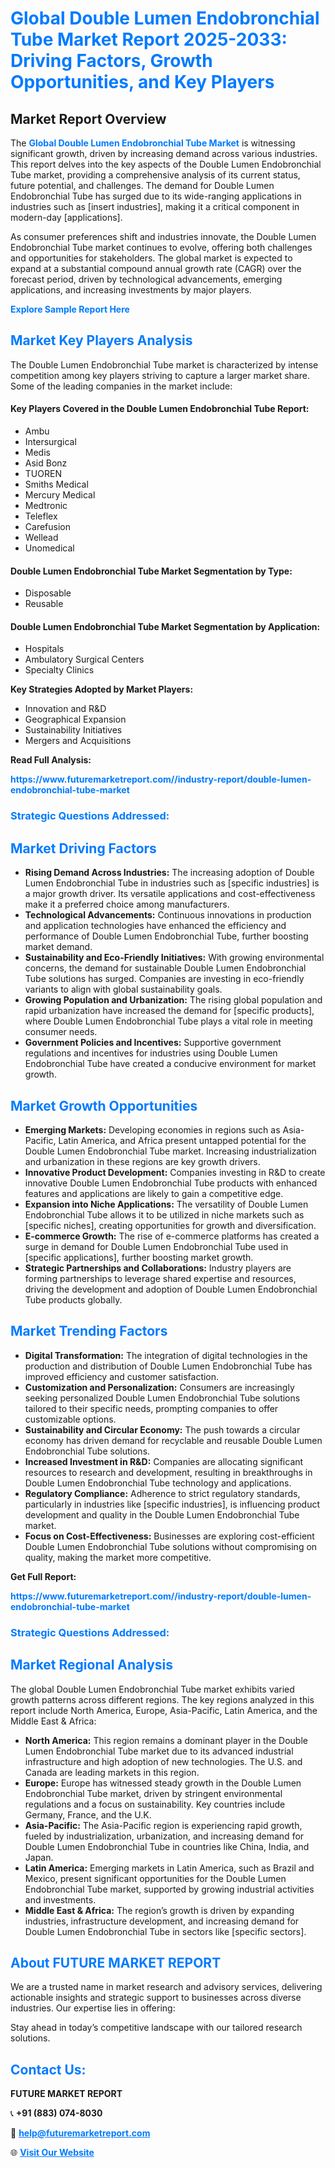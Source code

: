 <h1 style="color: #007BFF;">Global Double Lumen Endobronchial Tube Market Report 2025-2033: Driving Factors, Growth Opportunities, and Key Players</h1>

<section id="overview">
<h2>Market Report Overview</h2>
<p>The <a href="https://www.futuremarketreport.com//industry-report/double-lumen-endobronchial-tube-market" style="color: #007BFF; text-decoration: none;"><strong>Global Double Lumen Endobronchial Tube Market</strong></a> is witnessing significant growth, driven by increasing demand across various industries. This report delves into the key aspects of the Double Lumen Endobronchial Tube market, providing a comprehensive analysis of its current status, future potential, and challenges. The demand for Double Lumen Endobronchial Tube has surged due to its wide-ranging applications in industries such as [insert industries], making it a critical component in modern-day [applications].</p>
<p>As consumer preferences shift and industries innovate, the Double Lumen Endobronchial Tube market continues to evolve, offering both challenges and opportunities for stakeholders. The global market is expected to expand at a substantial compound annual growth rate (CAGR) over the forecast period, driven by technological advancements, emerging applications, and increasing investments by major players.</p>
</section>

<section id="overview">
<p><a href="https://www.futuremarketreport.com//request-sample/reportId=77687" style="color: #007BFF; text-decoration: none;"><strong>Explore Sample Report Here</strong></a></p>
</section>

<section id="key-players">
<h2 style="color: #007BFF;">Market Key Players Analysis</h2>
<p>The Double Lumen Endobronchial Tube market is characterized by intense competition among key players striving to capture a larger market share. Some of the leading companies in the market include:</p>
<h4>Key Players Covered in the Double Lumen Endobronchial Tube Report:</h4>
<ul><li>Ambu</li><li>Intersurgical</li><li>Medis</li><li>Asid Bonz</li><li>TUOREN</li><li>Smiths Medical</li><li>Mercury Medical</li><li>Medtronic</li><li>Teleflex</li><li>Carefusion</li><li>Wellead</li><li>Unomedical</li></ul>
<h4>Double Lumen Endobronchial Tube Market Segmentation by Type:</h4>
<ul><li>Disposable</li><li>Reusable</li></ul>

<h4>Double Lumen Endobronchial Tube Market Segmentation by Application:</h4>
<ul><li>Hospitals</li><li>Ambulatory Surgical Centers</li><li>Specialty Clinics</li></ul>
<p><strong>Key Strategies Adopted by Market Players:</strong></p>
<ul>
<li>Innovation and R&D</li>
<li>Geographical Expansion</li>
<li>Sustainability Initiatives</li>
<li>Mergers and Acquisitions</li>
</ul>
</section>

<section>
<p><strong>Read Full Analysis: </strong></p><a href="https://www.futuremarketreport.com//industry-report/double-lumen-endobronchial-tube-market" style="color: #007BFF; text-decoration: none;"><strong>https://www.futuremarketreport.com//industry-report/double-lumen-endobronchial-tube-market</strong></a>
<h3 style="color: #007BFF;">Strategic Questions Addressed:</h3>
</section>

<section id="driving-factors">
<h2 style="color: #007BFF;">Market Driving Factors</h2>
<ul>
<li><strong>Rising Demand Across Industries:</strong> The increasing adoption of Double Lumen Endobronchial Tube in industries such as [specific industries] is a major growth driver. Its versatile applications and cost-effectiveness make it a preferred choice among manufacturers.</li>
<li><strong>Technological Advancements:</strong> Continuous innovations in production and application technologies have enhanced the efficiency and performance of Double Lumen Endobronchial Tube, further boosting market demand.</li>
<li><strong>Sustainability and Eco-Friendly Initiatives:</strong> With growing environmental concerns, the demand for sustainable Double Lumen Endobronchial Tube solutions has surged. Companies are investing in eco-friendly variants to align with global sustainability goals.</li>
<li><strong>Growing Population and Urbanization:</strong> The rising global population and rapid urbanization have increased the demand for [specific products], where Double Lumen Endobronchial Tube plays a vital role in meeting consumer needs.</li>
<li><strong>Government Policies and Incentives:</strong> Supportive government regulations and incentives for industries using Double Lumen Endobronchial Tube have created a conducive environment for market growth.</li>
</ul>
</section>

<section id="growth-opportunities">
<h2 style="color: #007BFF;">Market Growth Opportunities</h2>
<ul>
<li><strong>Emerging Markets:</strong> Developing economies in regions such as Asia-Pacific, Latin America, and Africa present untapped potential for the Double Lumen Endobronchial Tube market. Increasing industrialization and urbanization in these regions are key growth drivers.</li>
<li><strong>Innovative Product Development:</strong> Companies investing in R&D to create innovative Double Lumen Endobronchial Tube products with enhanced features and applications are likely to gain a competitive edge.</li>
<li><strong>Expansion into Niche Applications:</strong> The versatility of Double Lumen Endobronchial Tube allows it to be utilized in niche markets such as [specific niches], creating opportunities for growth and diversification.</li>
<li><strong>E-commerce Growth:</strong> The rise of e-commerce platforms has created a surge in demand for Double Lumen Endobronchial Tube used in [specific applications], further boosting market growth.</li>
<li><strong>Strategic Partnerships and Collaborations:</strong> Industry players are forming partnerships to leverage shared expertise and resources, driving the development and adoption of Double Lumen Endobronchial Tube products globally.</li>
</ul>
</section>

<section id="trending-factors">
<h2 style="color: #007BFF;">Market Trending Factors</h2>
<ul>
<li><strong>Digital Transformation:</strong> The integration of digital technologies in the production and distribution of Double Lumen Endobronchial Tube has improved efficiency and customer satisfaction.</li>
<li><strong>Customization and Personalization:</strong> Consumers are increasingly seeking personalized Double Lumen Endobronchial Tube solutions tailored to their specific needs, prompting companies to offer customizable options.</li>
<li><strong>Sustainability and Circular Economy:</strong> The push towards a circular economy has driven demand for recyclable and reusable Double Lumen Endobronchial Tube solutions.</li>
<li><strong>Increased Investment in R&D:</strong> Companies are allocating significant resources to research and development, resulting in breakthroughs in Double Lumen Endobronchial Tube technology and applications.</li>
<li><strong>Regulatory Compliance:</strong> Adherence to strict regulatory standards, particularly in industries like [specific industries], is influencing product development and quality in the Double Lumen Endobronchial Tube market.</li>
<li><strong>Focus on Cost-Effectiveness:</strong> Businesses are exploring cost-efficient Double Lumen Endobronchial Tube solutions without compromising on quality, making the market more competitive.</li>
</ul>
</section>

<section>
<p><strong>Get Full Report: </strong></p><a href="https://www.futuremarketreport.com//industry-report/double-lumen-endobronchial-tube-market" style="color: #007BFF; text-decoration: none;"><strong>https://www.futuremarketreport.com//industry-report/double-lumen-endobronchial-tube-market</strong></a>
<h3 style="color: #007BFF;">Strategic Questions Addressed:</h3>
</section>


<section id="regional-analysis">
<h2 style="color: #007BFF;">Market Regional Analysis</h2>
<p>The global Double Lumen Endobronchial Tube market exhibits varied growth patterns across different regions. The key regions analyzed in this report include North America, Europe, Asia-Pacific, Latin America, and the Middle East & Africa:</p>
<ul>
<li><strong>North America:</strong> This region remains a dominant player in the Double Lumen Endobronchial Tube market due to its advanced industrial infrastructure and high adoption of new technologies. The U.S. and Canada are leading markets in this region.</li>
<li><strong>Europe:</strong> Europe has witnessed steady growth in the Double Lumen Endobronchial Tube market, driven by stringent environmental regulations and a focus on sustainability. Key countries include Germany, France, and the U.K.</li>
<li><strong>Asia-Pacific:</strong> The Asia-Pacific region is experiencing rapid growth, fueled by industrialization, urbanization, and increasing demand for Double Lumen Endobronchial Tube in countries like China, India, and Japan.</li>
<li><strong>Latin America:</strong> Emerging markets in Latin America, such as Brazil and Mexico, present significant opportunities for the Double Lumen Endobronchial Tube market, supported by growing industrial activities and investments.</li>
<li><strong>Middle East & Africa:</strong> The region’s growth is driven by expanding industries, infrastructure development, and increasing demand for Double Lumen Endobronchial Tube in sectors like [specific sectors].</li>
</ul>
</section>

<footer>
<h2 style="color: #007BFF;">About FUTURE MARKET REPORT</h2>
<p>We are a trusted name in market research and advisory services, delivering actionable insights and strategic support to businesses across diverse industries. Our expertise lies in offering:</p>

<p>Stay ahead in today’s competitive landscape with our tailored research solutions.</p>

<h2 style="color: #007BFF;">Contact Us:</h2>
<p><strong>FUTURE MARKET REPORT</strong></p>
<p>📞 <strong>+91 (883) 074-8030</strong></p>
<p>📧 <strong><a href="mailto:help@futuremarketreport.com" style="color: #007BFF;">help@futuremarketreport.com</a></strong></p>
<p>🌐 <strong><a href="https://www.futuremarketreport.com/" style="color: #007BFF;">Visit Our Website</a></strong></p>
</footer>